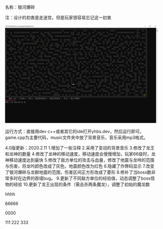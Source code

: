 名称：银河爆碎

注：设计的初衷是走迷宫，但是玩家很容易忘记这一初衷 

![Image text](https://github.com/axlsdtkl/c-game-galaxy/blob/master/1607324980817.jpg)

运行方式：直接用dev c++或者其它的ide打开yhbs.dev，然后运行即可。
game.cpp为主要代码，music文件夹中放了背景音乐，音乐采用mp3格式。

4.0版更新：2020.2.11
	1.增加了一些注释
	2.采用了变动的背景音乐
	3.修改了龙王和龙神的数量
	4.修改了龙神的移动速度，移动速度会慢慢增加，玩家66级时，龙神移动速度达到最快
	5.修改了敌方单位的攻击与血量，修改了地震与龙呤的范围与伤害，将龙吟颜色改成了灰色，地震颜色改为红色
	6.隐藏了作弊码显示
	7.改变了银河爆碎与龙群地震的范围，伤害区间正方形改成了菱形
	8.修补了当boss数非常多时在边界的吞墙bug。
	9.更新了不同敌方单位的经验值，动态调整了boss怪物的经验
	10.更新了龙王出现的条件（需击杀两条魔龙），调整了初始的魔龙数

hhhh

66666


0000

111
222
333
